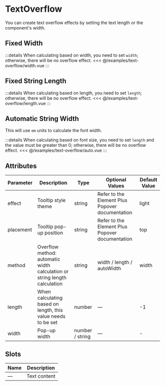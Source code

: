 # TextOverflow

<script setup>
import Width from '/examples/text-overflow/width.vue'
import Length from '/examples/text-overflow/length.vue'
import Auto from '/examples/text-overflow/auto.vue'
import WidthSource from '/examples/text-overflow/width.vue?raw'
import LengthSource from '/examples/text-overflow/length.vue?raw'
import AutoSource from '/examples/text-overflow/auto.vue?raw'
</script>

You can create text overflow effects by setting the text length or the component's width.

## Fixed Width <play :source-code="WidthSource" />

<Width />

:::details When calculating based on width, you need to set `width`; otherwise, there will be no overflow effect.
<<< @/examples/text-overflow/width.vue
:::

## Fixed String Length <play :source-code="LengthSource" />

<Length />

:::details When calculating based on length, you need to set `length`; otherwise, there will be no overflow effect.
<<< @/examples/text-overflow/length.vue
:::

## Automatic String Width <play :source-code="AutoSource" />

This will use `em` units to calculate the font width.

<Auto />

:::details When calculating based on font size, you need to set `length` and the value must be greater than 0; otherwise, there will be no overflow effect.
<<< @/examples/text-overflow/auto.vue
:::


## Attributes

| Parameter        | Description   | Type                   | Optional Values     | Default Value |
| ----------- | ---------------------------------- | ------- | -------------------------- | ------ |
| effect       | Tooltip style theme    | string  | Refer to the Element Plus Popover documentation  | light     |
| placement        | Tooltip pop-up position      | string  | Refer to the Element Plus Popover documentation | top   |
| method       | Overflow method: automatic width calculation or string length calculation   | string | width / length / autoWidth  | width  |
| length | When calculating based on length, this value needs to be set | number  | —                          | -1      |
| width | Pop-up width | number / string | —                          | -     |

## Slots

| Name  | Description |
| ----- | ----------- |
| —     | Text content        |
